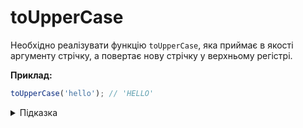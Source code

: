 # toUpperCase

Необхідно реалізувати функцію `toUpperCase`, яка приймає в якості аргументу стрічку, а
повертає нову стрічку у верхньому регістрі.

**Приклад:**

```js
toUpperCase('hello'); // 'HELLO'
```

<details>
  <summary>Підказка</summary>
  
  ___

  Зверни увагу на метод `toUpperCase` 
  * MDN: [String.prototype.toUpperCase()](https://developer.mozilla.org/en-US/docs/Web/JavaScript/Reference/Global_Objects/String/toUpperCase)

</details>

